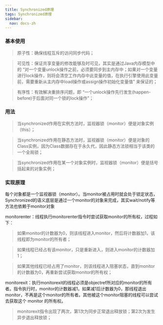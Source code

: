 ```yaml
---
title: Synchronized原理
tags: Synchronized原理
sidebar:
  nav: docs-zh
---
```


### 基本使用

> 原子性：确保线程互斥的访问同步代码；

> 可见性：保证共享变量的修改能够及时可见，其实是通过Java内存模型中的 “对一个变量unlock操作之前，必须要同步到主内存中；如果对一个变量进行lock操作，则将会清空工作内存中此变量的值，在执行引擎使用此变量前，需要重新从主内存中load操作或assign操作初始化变量值” 来保证的；
  
> 有序性：有效解决重排序问题，即 “一个unlock操作先行发生(happen-before)于后面对同一个锁的lock操作”；
  
### 用法

> 当synchronized作用在实例方法时，监视器锁（monitor）便是对象实例（this）；

> 当synchronized作用在静态方法时，监视器锁（monitor）便是对象的Class实例，因为Class数据存在于永久代，因此静态方法锁相当于该类的一个全局锁；
  
> 当synchronized作用在某一个对象实例时，监视器锁（monitor）便是括号括起来的对象实例；
  
### 实现原理

每个对象都是一个监视器锁（monitor）。当monitor被占用时就会处于锁定状态，Synchronized的语义底层是通过一个monitor的对象来完成，其实wait/notify等方法也依赖于monitor对象

monitorenter：线程执行monitorenter指令时尝试获取monitor的所有权，过程如下：

> 如果monitor的计数器为0，则该线程进入monitor，然后将计数器加1，该线程即为monitor的所有者；

> 如果线程已经占有该monitor，只是重新进入，则进入monitor的计数器加1；
 
> 如果其他线程已经占用了monitor，则该线程进入阻塞状态，直到monitor的计数器为0，再重新尝试获取monitor的所有权；
  
monitorexit：执行monitorexit的线程必须是objectref所对应的monitor的所有者。指令执行时，monitor的计数器减1，如果减1后计数器为0，那线程退出monitor，不再是这个monitor的所有者。其他被这个monitor阻塞的线程可以尝试去获取这个 monitor 的所有权。

> monitorexit指令出现了两次，第1次为同步正常退出释放锁；第2次为发生异步退出释放锁；